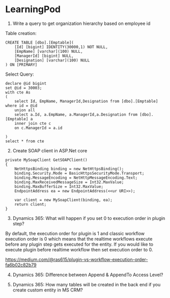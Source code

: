 # LearningPod

1. Write a query to get organization hierarchy based on employee id

Table creation: 

```
CREATE TABLE [dbo].[Emptable](
	[Id] [bigint] IDENTITY(30000,1) NOT NULL,
	[EmpName] [varchar](100) NULL,
	[ManagerId] [bigint] NULL,
	[Designation] [varchar](100) NULL
) ON [PRIMARY]
```
Select Query:

```
declare @id bigint 
set @id = 30003;
with cte As
(
	select Id, EmpName, ManagerId,Designation from [dbo].[Emptable] where id = @id
	union all 
	select a.Id, a.EmpName, a.ManagerId,a.Designation from [dbo].[Emptable] a 
	inner join cte c 
	on c.ManagerId = a.id 
	 
)
select * from cte 
```

2. Create SOAP client in ASP.Net core

```
private MySoapClient GetSOAPClient()
{
    NetHttpsBinding binding = new NetHttpsBinding();
    binding.Security.Mode = BasicHttpsSecurityMode.Transport;
    binding.MessageEncoding = NetHttpMessageEncoding.Text;
    binding.MaxReceivedMessageSize = Int32.MaxValue;
    binding.MaxBufferSize = Int32.MaxValue;
    EndpointAddress ea = new EndpointAddress(<<ur URI>>);

    var client = new MySoapClient(binding, ea);
    return client;
}
```
3. Dynamics 365: What will happen if you set 0 to execution order in plugin step?

By default, the execution order for plugin is 1 and classic workflow execution order is 0 which means that the realtime workflows execute before any plugin step gets executed for the entity. If you would like to execute plugin before realtime workflow then set execution order to 0.

https://medium.com/@ras615/plugin-vs-workflow-execution-order-fa6b02c82b79

4. Dynamics 365: Difference between Append & AppendTo Access Level?

5. Dynamics 365: How many tables will be created in the back end if you create custom entity in MS CRM?


